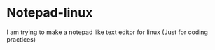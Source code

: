 # Notepad-linux
I am trying to make a notepad like text editor for linux (Just for coding practices)
